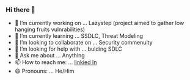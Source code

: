 ### Hi there 👋

- 🔭 I’m currently working on ... Lazystep (project aimed to gather low hanging fruits vulnrabilities)
- 🌱 I’m currently learning ... SSDLC, Threat Modeling
- 👯 I’m looking to collaborate on ... Security commenuity
- 🤔 I’m looking for help with ... bulding SDLC
- 💬 Ask me about ... Anything
- 📫 How to reach me: ... [linkied In](https://www.linkedin.com/in/abdullah-mohamed-b86384150/)
- 😄 Pronouns: ... He/Him

